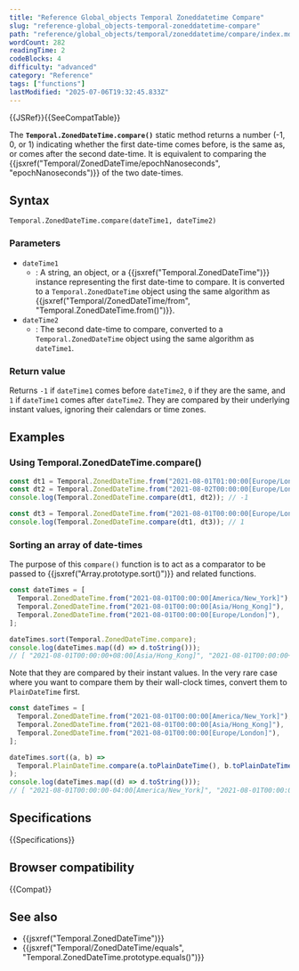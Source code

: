 ```yaml
---
title: "Reference Global_objects Temporal Zoneddatetime Compare"
slug: "reference-global_objects-temporal-zoneddatetime-compare"
path: "reference/global_objects/temporal/zoneddatetime/compare/index.md"
wordCount: 282
readingTime: 2
codeBlocks: 4
difficulty: "advanced"
category: "Reference"
tags: ["functions"]
lastModified: "2025-07-06T19:32:45.833Z"
---
```



{{JSRef}}{{SeeCompatTable}}

The **`Temporal.ZonedDateTime.compare()`** static method returns a number (-1, 0, or 1) indicating whether the first date-time comes before, is the same as, or comes after the second date-time. It is equivalent to comparing the {{jsxref("Temporal/ZonedDateTime/epochNanoseconds", "epochNanoseconds")}} of the two date-times.

## Syntax

```js-nolint
Temporal.ZonedDateTime.compare(dateTime1, dateTime2)
```

### Parameters

- `dateTime1`
  - : A string, an object, or a {{jsxref("Temporal.ZonedDateTime")}} instance representing the first date-time to compare. It is converted to a `Temporal.ZonedDateTime` object using the same algorithm as {{jsxref("Temporal/ZonedDateTime/from", "Temporal.ZonedDateTime.from()")}}.
- `dateTime2`
  - : The second date-time to compare, converted to a `Temporal.ZonedDateTime` object using the same algorithm as `dateTime1`.

### Return value

Returns `-1` if `dateTime1` comes before `dateTime2`, `0` if they are the same, and `1` if `dateTime1` comes after `dateTime2`. They are compared by their underlying instant values, ignoring their calendars or time zones.

## Examples

### Using Temporal.ZonedDateTime.compare()

```js
const dt1 = Temporal.ZonedDateTime.from("2021-08-01T01:00:00[Europe/London]");
const dt2 = Temporal.ZonedDateTime.from("2021-08-02T00:00:00[Europe/London]");
console.log(Temporal.ZonedDateTime.compare(dt1, dt2)); // -1

const dt3 = Temporal.ZonedDateTime.from("2021-08-01T00:00:00[Europe/London]");
console.log(Temporal.ZonedDateTime.compare(dt1, dt3)); // 1
```

### Sorting an array of date-times

The purpose of this `compare()` function is to act as a comparator to be passed to {{jsxref("Array.prototype.sort()")}} and related functions.

```js
const dateTimes = [
  Temporal.ZonedDateTime.from("2021-08-01T00:00:00[America/New_York]"),
  Temporal.ZonedDateTime.from("2021-08-01T00:00:00[Asia/Hong_Kong]"),
  Temporal.ZonedDateTime.from("2021-08-01T00:00:00[Europe/London]"),
];

dateTimes.sort(Temporal.ZonedDateTime.compare);
console.log(dateTimes.map((d) => d.toString()));
// [ "2021-08-01T00:00:00+08:00[Asia/Hong_Kong]", "2021-08-01T00:00:00+01:00[Europe/London]", "2021-08-01T00:00:00-04:00[America/New_York]" ]
```

Note that they are compared by their instant values. In the very rare case where you want to compare them by their wall-clock times, convert them to `PlainDateTime` first.

```js
const dateTimes = [
  Temporal.ZonedDateTime.from("2021-08-01T00:00:00[America/New_York]"),
  Temporal.ZonedDateTime.from("2021-08-01T00:00:00[Asia/Hong_Kong]"),
  Temporal.ZonedDateTime.from("2021-08-01T00:00:00[Europe/London]"),
];

dateTimes.sort((a, b) =>
  Temporal.PlainDateTime.compare(a.toPlainDateTime(), b.toPlainDateTime()),
);
console.log(dateTimes.map((d) => d.toString()));
// [ "2021-08-01T00:00:00-04:00[America/New_York]", "2021-08-01T00:00:00+08:00[Asia/Hong_Kong]", "2021-08-01T00:00:00+01:00[Europe/London]" ]
```

## Specifications

{{Specifications}}

## Browser compatibility

{{Compat}}

## See also

- {{jsxref("Temporal.ZonedDateTime")}}
- {{jsxref("Temporal/ZonedDateTime/equals", "Temporal.ZonedDateTime.prototype.equals()")}}

